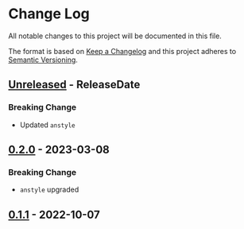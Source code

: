 # Change Log
All notable changes to this project will be documented in this file.

The format is based on [Keep a Changelog](http://keepachangelog.com/)
and this project adheres to [Semantic Versioning](http://semver.org/).

<!-- next-header -->
## [Unreleased] - ReleaseDate

### Breaking Change

- Updated `anstyle`

## [0.2.0] - 2023-03-08

### Breaking Change

- `anstyle` upgraded

## [0.1.1] - 2022-10-07

<!-- next-url -->
[Unreleased]: https://github.com/rust-cli/anstyle/compare/anstyle-crossterm-v0.2.0...HEAD
[0.2.0]: https://github.com/rust-cli/anstyle/compare/anstyle-crossterm-v0.1.1...anstyle-crossterm-v0.2.0
[0.1.1]: https://github.com/rust-cli/anstyle/compare/08f1895103116a5c4bd25e3514463467f997fd71...anstyle-crossterm-v0.1.1
